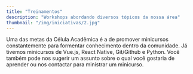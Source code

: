 ```yaml
---
title: "Treinamentos"
description: "Workshops abordando diversos tópicos da nossa área"
thumbnail: "/img/iniciativas/2.jpg"
---
```


Uma das metas da Célula Acadêmica é a de promover minicursos constantemente para formentar conhecimento dentro da comunidade. Já tivemos minicursos de Vue.js, React Native, Git/Github e Python. Você também pode nos sugerir um assunto sobre o qual você gostaria de aprender ou nos contactar para ministrar um minicurso.